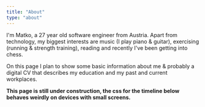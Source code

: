 ```yaml
---
title: "About"
type: "about"
---
```


I'm Matko, a 27 year old software engineer from Austria. Apart from technology, my biggest interests are music (I play piano & guitar), exercising (running & strength training), reading and recently I've been getting into chess.

On this page I plan to show some basic information about me & probably a digital CV that describes my education and my past and current workplaces.

**This page is still under construction, the css for the timeline below behaves weirdly on devices with small screens.**